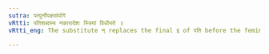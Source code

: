 ```yaml
---
sutra: पत्युर्नोयज्ञसंयोगे
vRtti: पतिशब्दस्य नकारादेशः स्त्रियां विधीयते ॥
vRtti_eng: The substitute न् replaces the final इ of पति before the feminine affix ङीप्, when the word so formed means 'a wife, who takes part in the sacrifices of her husband'.

---
```

